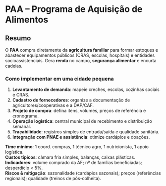 # PAA – Programa de Aquisição de Alimentos

## Resumo
O **PAA** compra diretamente da **agricultura familiar** para formar estoques e abastecer equipamentos públicos (CRAS, escolas, hospitais) e entidades socioassistenciais. Gera **renda** no campo, **segurança alimentar** e encurta cadeias.

### Como implementar em uma cidade pequena
1) **Levantamento de demanda**: mapeie creches, escolas, cozinhas sociais e CRAS.  
2) **Cadastro de fornecedores**: organize a documentação de agricultores/cooperativas e a DAP/CAF.  
3) **Projeto de compra**: defina itens, volumes, preços de referência e cronograma.  
4) **Operação logística**: central municipal de recebimento e distribuição semanal.  
5) **Traçabilidade**: registros simples de entrada/saída e qualidade sanitária.  
6) **Integração com PNAE e assistência**: otimize cardápios e doações.

**Time mínimo**: 1 coord. compras, 1 técnico agro, 1 nutricionista, 1 apoio logística.  
**Custos típicos**: câmara fria simples, balanças, caixas plásticas.  
**Indicadores**: volume comprado da AF; nº de famílias beneficiadas; desperdício < 5%.  
**Riscos & mitigação**: sazonalidade (cardápios sazonais); preços (referências regionais); qualidade (treinos de pós-colheita).
